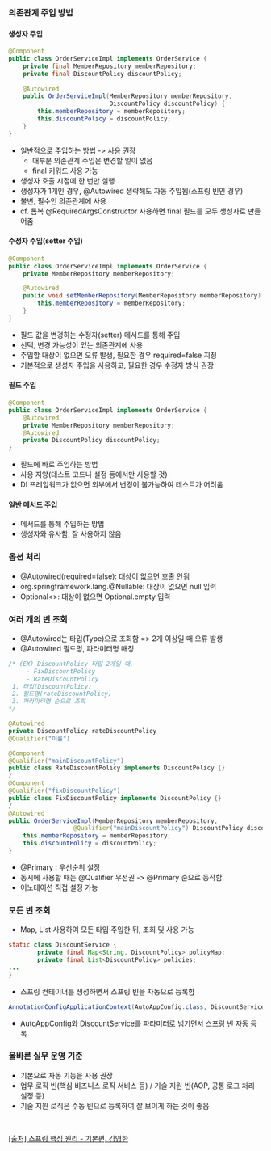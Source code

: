 ### 의존관계 주입 방법
#### 생성자 주입
~~~java
@Component
public class OrderServiceImpl implements OrderService {
    private final MemberRepository memberRepository;
    private final DiscountPolicy discountPolicy;
    
    @Autowired
    public OrderServiceImpl(MemberRepository memberRepository, 
                            DiscountPolicy discountPolicy) {
        this.memberRepository = memberRepository;
        this.discountPolicy = discountPolicy;
    }
}
~~~
- 일반적으로 주입하는 방법 -> 사용 권장 
  - 대부분 의존관계 주입은 변경할 일이 없음
  - final 키워드 사용 가능
- 생성자 호출 시점에 한 번만 실행
- 생성자가 1개인 경우, @Autowired 생략해도 자동 주입됨(스프링 빈인 경우)
- 불변, 필수인 의존관계에 사용
- cf. 롬복 @RequiredArgsConstructor 사용하면 final 필드를 모두 생성자로 만들어줌

#### 수정자 주입(setter 주입)
~~~java
@Component
public class OrderServiceImpl implements OrderService {
    private MemberRepository memberRepository;

    @Autowired
    public void setMemberRepository(MemberRepository memberRepository) {
        this.memberRepository = memberRepository;
    }
}
~~~
- 필드 값을 변경하는 수정자(setter) 메서드를 통해 주입
- 선택, 변경 가능성이 있는 의존관계에 사용
- 주입할 대상이 없으면 오류 발생, 필요한 경우 required=false 지정
- 기본적으로 생성자 주입을 사용하고, 필요한 경우 수정자 방식 권장

#### 필드 주입
~~~java
@Component
public class OrderServiceImpl implements OrderService {
    @Autowired
    private MemberRepository memberRepository;
    @Autowired
    private DiscountPolicy discountPolicy;
}
~~~
- 필드에 바로 주입하는 방법
- 사용 지양(테스트 코드나 설정 등에서만 사용할 것)
- DI 프레임워크가 없으면 외부에서 변경이 불가능하여 테스트가 어려움 

#### 일반 메서드 주입
- 메서드를 통해 주입하는 방법
- 생성자와 유사함, 잘 사용하지 않음

### 옵션 처리 
- @Autowired(required=false): 대상이 없으면 호출 안됨
- org.springframework.lang.@Nullable: 대상이 없으면 null 입력
- Optional<>: 대상이 없으면 Optional.empty 입력

### 여러 개의 빈 조회
- @Autowired는 타입(Type)으로 조회함 => 2개 이상일 때 오류 발생
- @Autowired 필드명, 파라미터명 매칭
~~~ java
/* (EX) DiscountPolicy 타입 2개일 때,
     - FixDiscountPolicy 
     - RateDiscountPolicy
 1. 타입(DiscountPolicy)
 2. 필드명(rateDiscountPolicy)
 3. 파라미터명 순으로 조회 
*/

@Autowired
private DiscountPolicy rateDiscountPolicy
@Qualifier("이름")

@Component
@Qualifier("mainDiscountPolicy")
public class RateDiscountPolicy implements DiscountPolicy {}
/
@Component
@Qualifier("fixDiscountPolicy")
public class FixDiscountPolicy implements DiscountPolicy {}
/
@Autowired
public OrderServiceImpl(MemberRepository memberRepository,
                  @Qualifier("mainDiscountPolicy") DiscountPolicy discountPolicy) {
    this.memberRepository = memberRepository;
    this.discountPolicy = discountPolicy;
}
~~~
- @Primary : 우선순위 설정
- 동시에 사용할 때는 @Qualifier 우선권 -> @Primary 순으로 동작함 
- 어노테이션 직접 설정 가능


### 모든 빈 조회
- Map, List 사용하여 모든 타입 주입한 뒤, 조회 및 사용 가능
~~~java
static class DiscountService {
        private final Map<String, DiscountPolicy> policyMap;
        private final List<DiscountPolicy> policies;
...
}
~~~
- 스프링 컨테이너를 생성하면서 스프링 빈을 자동으로 등록함

~~~java
AnnotationConfigApplicationContext(AutoAppConfig.class, DiscountService.class);
~~~
- AutoAppConfig와 DiscountService를 파라미터로 넘기면서 스프링 빈 자동 등록

### 올바른 실무 운영 기준
- 기본으로 자동 기능을 사용 권장
- 업무 로직 빈(핵심 비즈니스 로직 서비스 등) / 기술 지원 빈(AOP, 공통 로그 처리 설정 등)
- 기술 지원 로직은 수동 빈으로 등록하여 잘 보이게 하는 것이 좋음
<br>

> 
[[출처] 스프링 핵심 원리 - 기본편, 김영한](https://www.inflearn.com/course/%EC%8A%A4%ED%94%84%EB%A7%81-%ED%95%B5%EC%8B%AC-%EC%9B%90%EB%A6%AC-%EA%B8%B0%EB%B3%B8%ED%8E%B8)
